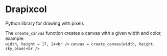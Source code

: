 # Drapixcol
Python library for drawing with pixels<br />

The `create_canvas` function creates a canvas with a given width and color, example:<br />
```width, height = 17, 24<br />```
```canvas = create_canvas(width, height, sky_blue)<br />```
